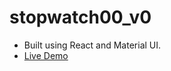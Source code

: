 # stopwatch00_v0
- Built using React and Material UI.
- [Live Demo](https://stopwatch00.netlify.app/)
